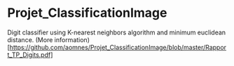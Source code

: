 # Projet_ClassificationImage

Digit classifier using K-nearest neighbors algorithm and minimum euclidean distance.
(More information)[https://github.com/aomnes/Projet_ClassificationImage/blob/master/Rapport_TP_Digits.pdf]
